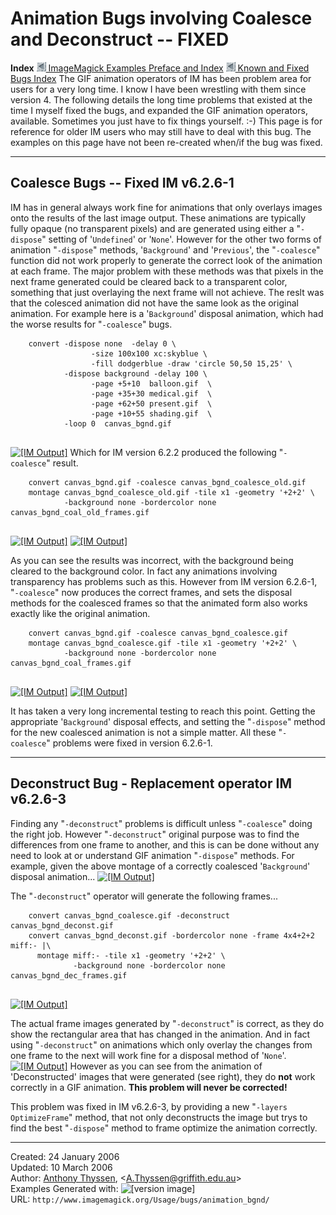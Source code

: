 # Animation Bugs involving Coalesce and Deconstruct -- FIXED

**Index**
[![](../../img_www/granitesm_left.gif) ImageMagick Examples Preface and Index](../../)
[![](../../img_www/granitesm_left.gif) Known and Fixed Bugs Index](../)
The GIF animation operators of IM has been problem area for users for a very long time. I know I have been wrestling with them since version 4. The following details the long time problems that existed at the time I myself fixed the bugs, and expanded the GIF animation operators, available.
Sometimes you just have to fix things yourself. :-)
This page is for reference for older IM users who may still have to deal with this bug. The examples on this page have not been re-created when/if the bug was fixed.

------------------------------------------------------------------------

## Coalesce Bugs -- Fixed IM v6.2.6-1

IM has in general always work fine for animations that only overlays images onto the results of the last image output. These animations are typically fully opaque (no transparent pixels) and are generated using either a "`-dispose`" setting of '`Undefined`' or '`None`'.
However for the other two forms of animation "`-dispose`" methods, '`Background`' and '`Previous`', the "`-coalesce`" function did not work properly to generate the correct look of the animation at each frame.
The major problem with these methods was that pixels in the next frame generated could be cleared back to a transparent color, something that just overlaying the next frame will not achieve. The reslt was that the colesced animation did not have the same look as the original animation.
For example here is a '`Background`' disposal animation, which had the worse results for "`-coalesce`" bugs.
  
        convert -dispose none  -delay 0 \
                      -size 100x100 xc:skyblue \
                      -fill dodgerblue -draw 'circle 50,50 15,25' \
                -dispose background -delay 100 \
                      -page +5+10  balloon.gif  \
                      -page +35+30 medical.gif  \
                      -page +62+50 present.gif  \
                      -page +10+55 shading.gif  \
                -loop 0  canvas_bgnd.gif
     

  
[![\[IM Output\]](canvas_bgnd.gif)](canvas_bgnd.gif)
Which for IM version 6.2.2 produced the following "`-coalesce`" result.
  
        convert canvas_bgnd.gif -coalesce canvas_bgnd_coalesce_old.gif
        montage canvas_bgnd_coalesce_old.gif -tile x1 -geometry '+2+2' \
                -background none -bordercolor none canvas_bgnd_coal_old_frames.gif
     

  
[![\[IM Output\]](canvas_bgnd_coalesce_old.gif)](canvas_bgnd_coalesce_old.gif)
[![\[IM Output\]](canvas_bgnd_coal_old_frames.gif)](canvas_bgnd_coal_old_frames.gif)

As you can see the results was incorrect, with the background being cleared to the background color. In fact any animations involving transparency has problems such as this.
However from IM version 6.2.6-1, "`-coalesce`" now produces the correct frames, and sets the disposal methods for the coalesced frames so that the animated form also works exactly like the original animation.
  
        convert canvas_bgnd.gif -coalesce canvas_bgnd_coalesce.gif
        montage canvas_bgnd_coalesce.gif -tile x1 -geometry '+2+2' \
                -background none -bordercolor none canvas_bgnd_coal_frames.gif
     

  
[![\[IM Output\]](canvas_bgnd_coalesce.gif)](canvas_bgnd_coalesce.gif)
[![\[IM Output\]](canvas_bgnd_coal_frames.gif)](canvas_bgnd_coal_frames.gif)

It has taken a very long incremental testing to reach this point.
Getting the appropriate '`Background`' disposal effects, and setting the "`-dispose`" method for the new coalesced animation is not a simple matter.
All these "`-coalesce`" problems were fixed in version 6.2.6-1.

------------------------------------------------------------------------

## Deconstruct Bug - Replacement operator IM v6.2.6-3

Finding any "`-deconstruct`" problems is difficult unless "`-coalesce`" doing the right job.
However "`-deconstruct`" original purpose was to find the differences from one frame to another, and this is can be done without any need to look at or understand GIF animation "`-dispose`" methods.
For example, given the above montage of a correctly coalesced '`Background`' disposal animation...
[![\[IM Output\]](canvas_bgnd_coal_frames.gif)](canvas_bgnd_coal_frames.gif)

The "`-deconstruct`" operator will generate the following frames...
  
        convert canvas_bgnd_coalesce.gif -deconstruct canvas_bgnd_deconst.gif
        convert canvas_bgnd_deconst.gif -bordercolor none -frame 4x4+2+2 miff:- |\
          montage miff:- -tile x1 -geometry '+2+2' \
                  -background none -bordercolor none canvas_bgnd_dec_frames.gif
     

[![\[IM Output\]](canvas_bgnd_dec_frames.gif)](canvas_bgnd_dec_frames.gif)

The actual frame images generated by "`-deconstruct`" is correct, as they do show the rectangular area that has changed in the animation.
And in fact using "`-deconstruct`" on animations which only overlay the changes from one frame to the next will work fine for a disposal method of '`None`'.
[![\[IM Output\]](canvas_bgnd_deconst.gif)](canvas_bgnd_deconst.gif) However as you can see from the animation of 'Deconstructed' images that were generated (see right), they do **not** work correctly in a GIF animation.
**This problem will never be corrected!**

This problem was fixed in IM v6.2.6-3, by providing a new "`-layers OptimizeFrame`" method, that not only deconstructs the image but trys to find the best "`-dispose`" method to frame optimize the animation correctly.

------------------------------------------------------------------------

Created: 24 January 2006  
 Updated: 10 March 2006  
 Author: [Anthony Thyssen](http://www.ict.griffith.edu.au/anthony/anthony.html), &lt;[A.Thyssen@griffith.edu.au](http://www.ict.griffith.edu.au/anthony/mail.shtml)&gt;  
 Examples Generated with: ![\[version image\]](version.gif)  
 URL: `http://www.imagemagick.org/Usage/bugs/animation_bgnd/`
